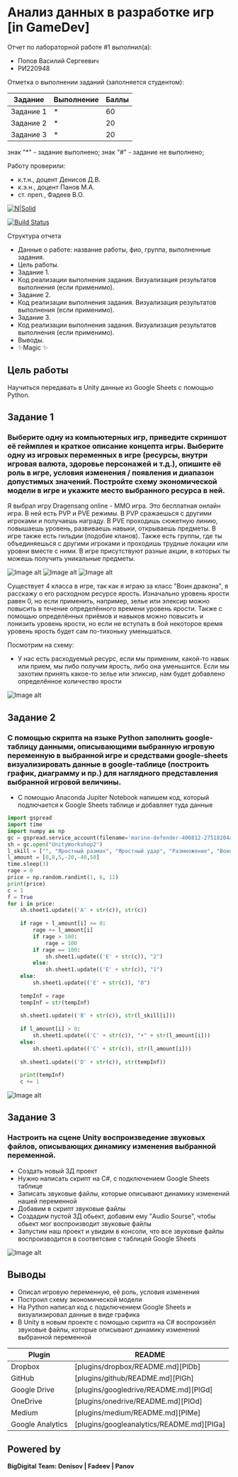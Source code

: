 # Анализ данных в разработке игр  [in GameDev]
Отчет по лабораторной работе #1 выполнил(а):
- Попов Василий Сергеевич
- РИ220948
  
Отметка о выполнении заданий (заполняется студентом):

| Задание | Выполнение | Баллы |
| ------ | ------ | ------ |
| Задание 1 | * | 60 |
| Задание 2 | * | 20 |
| Задание 3 | * | 20 |

знак "*" - задание выполнено; знак "#" - задание не выполнено;

Работу проверили:
- к.т.н., доцент Денисов Д.В.
- к.э.н., доцент Панов М.А.
- ст. преп., Фадеев В.О.

[![N|Solid](https://cldup.com/dTxpPi9lDf.thumb.png)](https://nodesource.com/products/nsolid)

[![Build Status](https://travis-ci.org/joemccann/dillinger.svg?branch=master)](https://travis-ci.org/joemccann/dillinger)

Структура отчета

- Данные о работе: название работы, фио, группа, выполненные задания.
- Цель работы.
- Задание 1.
- Код реализации выполнения задания. Визуализация результатов выполнения (если применимо).
- Задание 2.
- Код реализации выполнения задания. Визуализация результатов выполнения (если применимо).
- Задание 3.
- Код реализации выполнения задания. Визуализация результатов выполнения (если применимо).
- Выводы.
- ✨Magic ✨

## Цель работы
Научиться передавать в Unity данные из Google Sheets с помощью Python.

## Задание 1
### Выберите одну из компьютерных игр, приведите скриншот её геймплея и краткое описание концепта игры. Выберите одну из игровых переменных в игре (ресурсы, внутри игровая валюта, здоровье персонажей и т.д.), опишите её роль в игре, условия изменения / появления и диапазон допустимых значений. Постройте схему экономической модели в игре и укажите место выбранного ресурса в ней.

Я выбрал игру Dragensang online - MMO игра. Это бесплатная онлайн игра. В ней есть PVP и PVE режимы. В PVP сражаешься с другими игроками и получаешь награду. В PVE проходишь сюжетную линию, повышаешь уровень, развиваешь
навыки, открываешь предметы. В игре также есть гильдии (подобие кланов). Также есть группы, где ты объединяешься с другими игроками и проходишь трудные локации или уровни вместе с ними. В игре присутствуют разные акции,
в которых ты можешь получить уникальные предметы.

![Image alt](https://github.com/prepref/UrFU-GameAnalysis/raw/main/github-screenshots/dragensang1.png)
![Image alt](https://github.com/prepref/UrFU-GameAnalysis/raw/main/github-screenshots/dragensang2.png)
![Image alt](https://github.com/prepref/UrFU-GameAnalysis/raw/main/github-screenshots/dragensang3.png)

Существует  4 класса в игре, так как я играю за класс "Воин дракона", я расскажу о его расходном ресурсе ярость.
Изначально уровень ярости равен 0, но если применить, например, зелье или элексир можно повысить в течение определённого времени уровень ярости. Также с помощью определённых приёмов и навыков можно повысить и понизить уровень ярости, но если не вступать в бой некоторое время уровень ярость будет сам по-тихоньку уменьшаться.

Посмотрим на схему:
- У нас есть расходуемый ресурс, если мы применим, какой-то навык или прием, мы либо получим ярость, либо она уменьшится. Если мы захотим принять какое-то зелье или эликсир, нам будет добавлено определённое количество ярости

![Image alt](https://github.com/prepref/UrFU-GameAnalysis/raw/main/github-screenshots/graphicEconomic.png)

## Задание 2
### С помощью скрипта на языке Python заполнить google-таблицу данными, описывающими выбранную игровую переменную в выбранной игре и средствами google-sheets визуализировать данные в google-таблице (построить график, диаграмму и пр.) для наглядного представления выбранной игровой величины.

- C помощью Anaconda  Jupiter Notebook напишем код, который подлючается к Google Sheets таблице и добавляет туда данные

```py
import gspread
import time
import numpy as np
gc = gspread.service_account(filename='marine-defender-400812-27518204a81b.json')
sh = gc.open("UnityWorkshop2")
l_skill = ["", "Яростный размах", "Яростный удар", "Размножение", "Воинственный прыжок", "Долговременный настой для ресурсов"]
l_amount = [0,8,5,-20,-40,50]
time.sleep(3)
rage = 0
price = np.random.randint(1, 6, 11)
print(price)
c = 1
f = True
for i in price:
    sh.sheet1.update(('A' + str(c)), str(c))
    
    if rage + l_amount[i] >= 0:
        rage += l_amount[i]
        if rage > 100:
            rage = 100
        if rage == 100:
            sh.sheet1.update(('E' + str(c)), "2")
        else:
            sh.sheet1.update(('E' + str(c)), "1")
    else:
        sh.sheet1.update(('E' + str(c)), "0")
        
    tempInf = rage
    tempInf = str(tempInf)
    
    sh.sheet1.update(('B' + str(c)), str(l_skill[i]))
    
    if l_amount[i] > 0:
        sh.sheet1.update(('C' + str(c)), "+" + str(l_amount[i]))
    else:
        sh.sheet1.update(('C' + str(c)), str(l_amount[i]))
    
    sh.sheet1.update(('D' + str(c)), str(tempInf))
    
    print(tempInf)
    c += 1
```
![Image alt](https://github.com/prepref/UrFU-GameAnalysis/raw/main/github-screenshots/googleTable.png)

## Задание 3
### Настроить на сцене Unity воспроизведение звуковых файлов, описывающих динамику изменения выбранной переменной.

- Создать новый 3Д проект
- Нужно написать скрипт на C#, с подключением Google Sheets таблице
- Записать звуковые файлы, которые описывают динамику изменений нашей переменной
- Добавим в скрипт звуковые файлы
- Создадим пустой 3Д обьект, добавим ему "Audio Sourse", чтобы обьект мог воспроизводит звуковые файлы
- Запустим наш проект и увидим в консоли, что все звуковые файлы воспроизводится в соответсвие с таблицей Google Sheets

![Image alt](https://github.com/prepref/UrFU-GameAnalysis/raw/main/github-screenshots/correctlySoundFiles.png)

## Выводы

- Описал игровую переменную, её роль, условия изменения
- Построил схему экономической модели
- На Python написал код с подключением Google Sheets  и визуализировал данные в виде графика
- В Unity в новым проекте с помощью скрипта на C# воспроизвёл звуковые файлы, которые описывают динамику изменений выбранной переменной

| Plugin | README |
| ------ | ------ |
| Dropbox | [plugins/dropbox/README.md][PlDb] |
| GitHub | [plugins/github/README.md][PlGh] |
| Google Drive | [plugins/googledrive/README.md][PlGd] |
| OneDrive | [plugins/onedrive/README.md][PlOd] |
| Medium | [plugins/medium/README.md][PlMe] |
| Google Analytics | [plugins/googleanalytics/README.md][PlGa] |

## Powered by

**BigDigital Team: Denisov | Fadeev | Panov**
